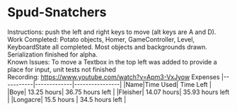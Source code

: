 # Spud-Snatchers
Instructions: push the left and right keys to move (alt keys are A and D).  
Work Completed: Potato objects, Homer, GameController, Level, KeyboardState all completed.
      Most objects and backgrounds drawn. Serialization finished for alpha.  \
Known Issues: To move a Textbox in the top left was added to provide a place for input, unit tests not finished  
Recording: https://www.youtube.com/watch?v=Apm3-VxJyow
Expenses
|-----------|-------------|----------------|
|Name|Time Used| Time Left |
|Boye| 13.25 hours| 36.75 hours left |
|Fleisher| 14.07 hours| 35.93 hours left |
|Longacre| 15.5 hours | 34.5 hours left |
